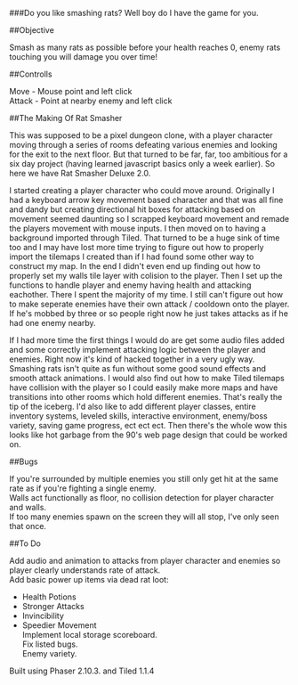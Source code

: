 ###Do you like smashing rats? Well boy do I have the game for you.

##Objective
	
Smash as many rats as possible before your health reaches 0, enemy rats touching you will damage you over
time!

##Controlls

Move - Mouse point and left click  
Attack - Point at nearby enemy and left click


##The Making Of Rat Smasher

This was supposed to be a pixel dungeon clone, with a player character moving through a series of rooms defeating various enemies and looking for the exit to the next floor. But that turned to be far, far, too ambitious for a six day project (having learned javascript basics only a week earlier). So here we have Rat Smasher Deluxe 2.0. 

I started creating a player character who could move around. Originally I had a keyboard arrow key movement based character and that was all fine and dandy but creating directional hit boxes for attacking based on movement seemed daunting so I scrapped keyboard movement and remade the players movement with mouse inputs.  I then moved on to having a background imported through Tiled. That turned to be a huge sink of time too and I may have lost more time trying to figure out how to properly import the tilemaps I created than if I had found some other way to construct my map. In the end I didn't even end up finding out how to properly set my walls tile layer with colision to the player. Then I set up the functions to handle player and enemy having health and attacking eachother. There I spent the majority of my time. I still can't figure out how to make seperate enemies have their own attack / cooldown onto the player. If he's mobbed by three or so people right now he just takes attacks as if he had one enemy nearby.

If I had more time the first things I would do are get some audio files added and some correctly implement attacking logic between the player and enemies. Right now it's kind of hacked together in a very ugly way. Smashing rats isn't quite as fun without some good sound effects and smooth attack animations. I would also find out how to make Tiled tilemaps have collision with the player so I could easily make more maps and have transitions into other rooms which hold different enemies. That's really the tip of the iceberg. I'd also like to add different player classes, entire inventory systems, leveled skills, interactive environment, enemy/boss variety, saving game progress, ect ect ect. Then there's the whole wow this looks like hot garbage from the 90's web page design that could be worked on. 

##Bugs

If you're surrounded by multiple enemies you still only get hit at the same rate as if you're fighting a single enemy.  
Walls act functionally as floor, no collision detection for player character and walls.  
If too many enemies spawn on the screen they will all stop, I've only seen that once.  

##To Do

Add audio and animation to attacks from player character and enemies so player clearly understands rate of attack.  
Add basic power up items via dead rat loot:  
- Health Potions  
- Stronger Attacks  
- Invincibility  
- Speedier Movement  
Implement local storage scoreboard.  
Fix listed bugs.  
Enemy variety.  


Built using Phaser 2.10.3. and Tiled 1.1.4